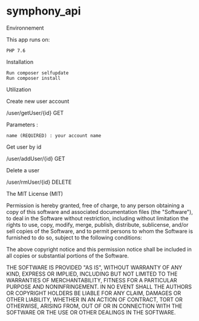 # symphony_api

Environnement

This app runs on:

    PHP 7.6

Installation

    Run composer selfupdate
    Run composer install

Utilization

Create new user account

/user/getUser/{id} GET

Parameters :

    name (REQUIRED) : your account name
    
Get user by id

/user/addUser/{id} GET

Delete a user

/user/rmUser/{id} DELETE


The MIT License (MIT)

Permission is hereby granted, free of charge, to any person obtaining a copy of this software and associated documentation files (the "Software"), to deal in the Software without restriction, including without limitation the rights to use, copy, modify, merge, publish, distribute, sublicense, and/or sell copies of the Software, and to permit persons to whom the Software is furnished to do so, subject to the following conditions:

The above copyright notice and this permission notice shall be included in all copies or substantial portions of the Software.

THE SOFTWARE IS PROVIDED "AS IS", WITHOUT WARRANTY OF ANY KIND, EXPRESS OR IMPLIED, INCLUDING BUT NOT LIMITED TO THE WARRANTIES OF MERCHANTABILITY, FITNESS FOR A PARTICULAR PURPOSE AND NONINFRINGEMENT. IN NO EVENT SHALL THE AUTHORS OR COPYRIGHT HOLDERS BE LIABLE FOR ANY CLAIM, DAMAGES OR OTHER LIABILITY, WHETHER IN AN ACTION OF CONTRACT, TORT OR OTHERWISE, ARISING FROM, OUT OF OR IN CONNECTION WITH THE SOFTWARE OR THE USE OR OTHER DEALINGS IN THE SOFTWARE.
